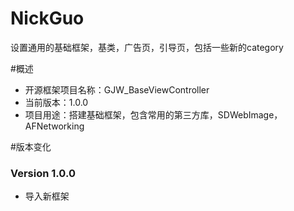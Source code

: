 # NickGuo
设置通用的基础框架，基类，广告页，引导页，包括一些新的category

#概述
* 开源框架项目名称：GJW_BaseViewController
* 当前版本：1.0.0
* 项目用途：搭建基础框架，包含常用的第三方库，SDWebImage，AFNetworking

#版本变化
### Version 1.0.0
* 导入新框架
